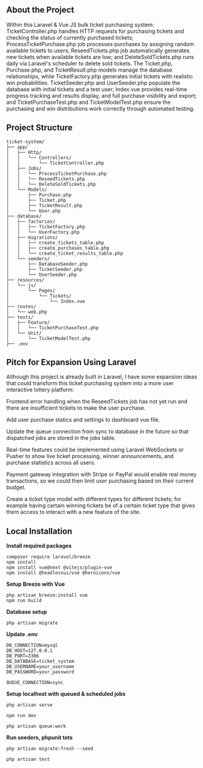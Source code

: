 ## About the Project


Within this Laravel & Vue JS bulk ticket purchasing system:
TicketController.php handles HTTP requests for purchasing tickets and checking the status of currently purchased tickets;
ProcessTicketPurchase.php job processes purchases by assigning random available tickets to users;
ReseedTickets.php job automatically generates new tickets when available tickets are low;
and DeleteSoldTickets.php runs daily via Laravel's scheduler to delete sold tickets. 
The Ticket.php, Purchase.php, and TicketResult.php models manage the database relationships, while TicketFactory.php generates initial tickets with realistic win probabilities. 
TicketSeeder.php and UserSeeder.php populate the database with initial tickets and a test user;
Index.vue provides real-time progress tracking and results display, and full purchase visibility and export; 
and TicketPurchaseTest.php and TicketModelTest.php ensure the purchasing and win distributions work correctly through automated testing.


## Project Structure

```
ticket-system/
├── app/
│   ├── Http/
│   │   └── Controllers/
│   │       └── TicketController.php
│   ├── Jobs/
│   │   └── ProcessTicketPurchase.php
│   │   └── ReseedTickets.php
│   │   └── DeleteSoldTickets.php
│   └── Models/
│       ├── Purchase.php
│       ├── Ticket.php
│       ├── TicketResult.php
│       └── User.php
├── database/
│   ├── factories/
│   │   ├── TicketFactory.php
│   │   └── UserFactory.php
│   ├── migrations/
│   │   ├── create_tickets_table.php
│   │   ├── create_purchases_table.php
│   │   └── create_ticket_results_table.php
│   └── seeders/
│       ├── DatabaseSeeder.php
│       ├── TicketSeeder.php
│       └── UserSeeder.php
├── resources/
│   └── js/
│       └── Pages/
│           └── Tickets/
│               └── Index.vue
├── routes/
│   └── web.php
├── tests/
│   ├── Feature/
│   │   └── TicketPurchaseTest.php
│   └── Unit/
│       └── TicketModelTest.php
├── .env
```


## Pitch for Expansion Using Laravel

Although this project is already built in Laravel, 
I have some expansion ideas that could transform this ticket purchasing system into a more user interactive lottery platform:

Frontend error handling when the ReseedTickets job has not yet run and there are insufficient tickets to make the user purchase.

Add user purchase statics and settings to dashboard vue file.

Update the queue connection from sync to database in the future so that dispatched jobs are stored in the jobs table.

Real-time features could be implemented using Laravel WebSockets or Pusher to show live ticket processing, winner announcements,
and purchase statistics across all users. 

Payment gateway integration with Stripe or PayPal would enable real money transactions, 
so we could then limit user purchasing based on their current budget.

Create a ticket type model with different types for different tickets; 
for example having certain winning tickets be of a certain ticket type that gives them access to interact with a new feature of the site.



## Local Installation

**Install required packages**
```
composer require laravel/breeze
npm install
npm install vue@next @vitejs/plugin-vue
npm install @headlessui/vue @heroicons/vue
```

**Setup Breeze with Vue**
```
php artisan breeze:install vue
npm run build
```

**Database setup**
```
php artisan migrate
```

**Update .env**
```
DB_CONNECTION=mysql
DB_HOST=127.0.0.1
DB_PORT=3306
DB_DATABASE=ticket_system
DB_USERNAME=your_username
DB_PASSWORD=your_password

QUEUE_CONNECTION=sync
```

**Setup localhost with queued & scheduled jobs**

```
php artisan serve

npm run dev

php artisan queue:work
```

**Run seeders, phpunit tets**
```
php artisan migrate:fresh --seed

php artisan test
```
